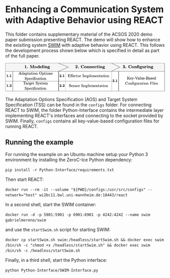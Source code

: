 # Enhancing a Communication System with Adaptive Behavior using REACT

This folder contains supplementary material of the ACSOS 2020 demo paper submission presenting REACT. The demo will show how to enhance the exisiting system [SWIM](https://github.com/cps-sei/swim) with adaptive behavior using REACT. This follows the development process shown below which is specified in detail as part of the full paper.

![Development process of REACT](../figures/dev_process.png)

The Adaptation Options Specification (AOS) and Target System Specification (TSS) can be found in the `configs` folder. For connecting REACT to SWIM, the folder Python-Interface contains the intermediate layer implementing REACT's interfaces and connecting to the socket provided by SWIM. Finally, `configs` contains all key-value-based configuration files for running REACT.

## Running the example

For running the example on an Ubuntu machine setup your Python 3 environment by installing the ZeroC-Ice Python dependency:

`pip install -r Python-Interface/requirements.txt`

Then start REACT:

`docker run --rm -it --volume "${PWD}/configs:/usr/src/configs" --network="host" wi2bc11.bwl.uni-mannheim.de:18443/react`

In a second shell, start the SWIM container:

`docker run -d -p 5901:5901 -p 6901:6901 -p 4242:4242 --name swim gabrielmoreno/swim`

and use the `startSwim.sh` script for starting SWIM:

`docker cp startSwim.sh swim:/headless/startSwim.sh && docker exec swim /bin/sh -c "chmod +x /headless/startSwim.sh" && docker exec swim /bin/sh -c /headless/startSwim.sh`

Finally, in a third shell, start the Python interface:

`python Python-Interface/SWIM-Interface.py`
